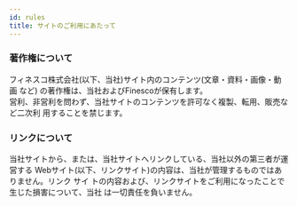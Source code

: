 ```yaml
---
id: rules
title: サイトのご利用にあたって
---
```


### 著作権について

フィネスコ株式会社(以下、当社)サイト内のコンテンツ(文章・資料・画像・動画
など) の著作権は、当社およびFinescoが保有します。  
営利、非営利を問わず、当社サイトのコンテンツを許可なく複製、転用、販売など二次利
用することを禁じます。


### リンクについて

当社サイトから、または、当社サイトへリンクしている、当社以外の第三者が運営する
Webサイト(以下、リンクサイト)の内容は、当社が管理するものではありません。リンク
サイ トの内容および、リンクサイトをご利用になったことで生じた損害について、当社
は一切責任を負いません。
